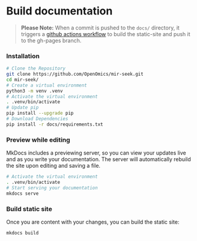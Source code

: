 # Build documentation  

> **Please Note:** When a commit is pushed to the `docs/` directory, it triggers a [github actions workflow](https://github.com/OpenOmics/mir-seek/actions) to build the static-site and push it to the gh-pages branch.

### Installation
```bash
# Clone the Repository
git clone https://github.com/OpenOmics/mir-seek.git
cd mir-seek/
# Create a virtual environment
python3 -m venv .venv
# Activate the virtual environment
. .venv/bin/activate
# Update pip
pip install --upgrade pip
# Download Dependencies
pip install -r docs/requirements.txt
```

### Preview while editing  
MkDocs includes a previewing server, so you can view your updates live and as you write your documentation. The server will automatically rebuild the site upon editing and saving a file.  
```bash
# Activate the virtual environment
. .venv/bin/activate
# Start serving your documentation
mkdocs serve
```

### Build static site  
Once you are content with your changes, you can build the static site:  
```bash
mkdocs build
```
